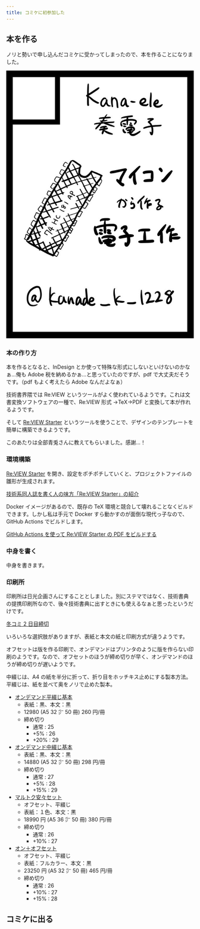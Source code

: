 ```yaml
---
title: コミケに初参加した
---
```


## 本を作る

ノリと勢いで申し込んだコミケに受かってしまったので、本を作ることになりました。

![サークルカット](img/circle.png)

### 本の作り方

本を作るとなると、InDesign とか使って特殊な形式にしないといけないのかなぁ…俺も Adobe 税を納めるかぁ…と思っていたのですが、pdf で大丈夫だそうです。（pdf もよく考えたら Adobe なんだよなぁ）

技術書界隈では Re:VIEW というツールがよく使われているようです。これは文書変換ソフトウェアの一種で、Re:VIEW 形式 →TeX→PDF と変換して本が作れるようです。

そして [Re:VIEW Starter](https://kauplan.org/reviewstarter/) というツールを使うことで、デザインのテンプレートを簡単に構築できるようです。

このあたりは全部青兎さんに教えてもらいました。感謝…！

### 環境構築

[Re:VIEW Starter](https://kauplan.org/reviewstarter/) を開き、設定をポチポチしていくと、プロジェクトファイルの雛形が生成されます。

[技術系同人誌を書く人の味方「Re:VIEW Starter」の紹介](https://qiita.com/kauplan/items/d01e6e39a05be0b908a1)

Docker イメージがあるので、既存の TeX 環境と競合して壊れることなくビルドできます。しかし私は手元で Docker すら動かすのが面倒な現代っ子なので、GitHub Actions でビルドします。

[GitHub Actions を使って Re:VIEW Starter の PDF をビルドする](https://zenn.dev/orange634nty/articles/b57be747dff41f0a0f64)

### 中身を書く

中身を書きます。

### 印刷所

印刷所は日光企画さんにすることとしました。別にステマではなく、技術書典の提携印刷所なので、後々技術書典に出すときにも使えるなぁと思ったというだけです。

[冬コミ 2 日目締切](https://www.nikko-pc.com/only-event/events/2023/1231.html)

いろいろな選択肢がありますが、表紙と本文の紙と印刷方式が違うようです。

オフセットは版を作る印刷で、オンデマンドはプリンタのように版を作らない印刷のようです。なので、オフセットのほうが締め切りが早く、オンデマンドのほうが締め切りが遅いようです。

中綴じは、A4 の紙を半分に折って、折り目をホッチキス止めにする製本方法。
平綴じは、紙を並べて奥をノリで止めた製本。

- [オンデマンド平綴じ基本](https://www.nikko-pc.com/onde/hira/hirakihonA5B6.html)
  - 表紙：黒、本文：黒
  - 12980 (A5 32 ㌻ 50 冊) 260 円/冊
  - 締め切り
    - 通常 : 25
    - +5% : 26
    - +20% : 29
- [オンデマンド中綴じ基本](https://www.nikko-pc.com/onde/naka/nakakihon.html)
  - 表紙：黒、本文：黒
  - 14880 (A5 32 ㌻ 50 冊) 298 円/冊
  - 締め切り
    - 通常 : 27
    - +5% : 28
    - +15% : 29
- [マルトク安々セット](https://www.nikko-pc.com/set/a-marutoku.html)
  - オフセット、平綴じ
  - 表紙：１色、本文：黒
  - 18990 円 (A5 36 ㌻ 50 冊) 380 円/冊
  - 締め切り
    - 通常 : 26
    - +10% : 27
- [オン＋オフセット](https://www.nikko-pc.com/offset/pp/onoffFCA5.html)
  - オフセット、平綴じ
  - 表紙：フルカラー、本文：黒
  - 23250 円 (A5 32 ㌻ 50 冊) 465 円/冊
  - 締め切り
    - 通常 : 26
    - +10% : 27
    - +15% : 28

## コミケに出る
